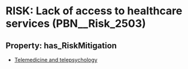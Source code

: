 # RISK: __Lack of access to healthcare services__ (PBN__Risk_2503)

## Property: has_RiskMitigation

* [Telemedicine and telepsychology](PBN__Mitigation_212)

